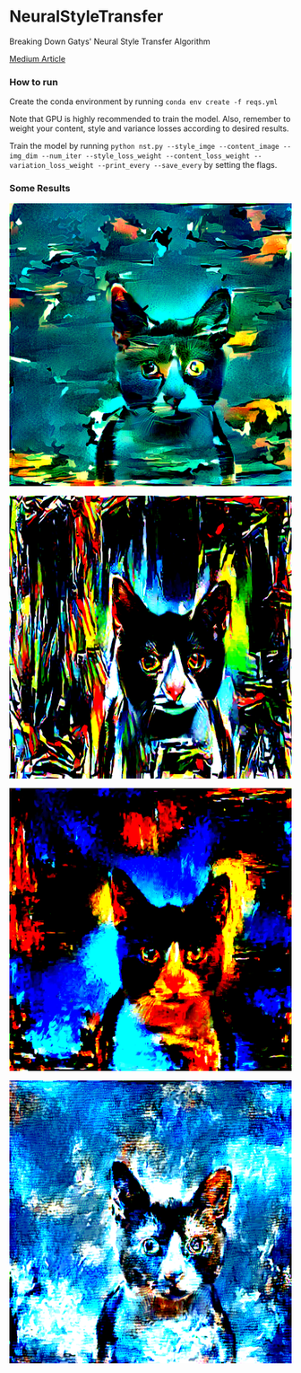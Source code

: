 # NeuralStyleTransfer
Breaking Down Gatys' Neural Style Transfer Algorithm

<a href="https://medium.com/@stepanulyanin/breaking-down-leon-gatys-neural-style-transfer-in-pytorch-faf9f0eb79db?source=friends_link&sk=cb5aec47acc8e396c61d82dbd02f943e">Medium Article</a>

### How to run

Create the conda environment by running `conda env create -f reqs.yml`

Note that GPU is highly recommended to train the model. Also, remember to weight your content, style and variance losses
according to desired results.

Train the model by running `python nst.py --style_imge --content_image --img_dim --num_iter --style_loss_weight
 --content_loss_weight --variation_loss_weight --print_every --save_every` by setting the flags.
 
### Some Results

![NST1](results/iter_9500.png)

![NST2](results/iter_11000.png)

![NST3](results/iter_13200.png)
 
![NST4](results/iter_14800.png)